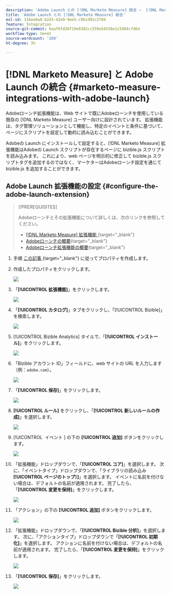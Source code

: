 ```yaml
---
description: 'Adobe Launch との [!DNL Marketo Measure] 統合 –  [!DNL Marketo Measure]'
title: 'Adobe Launch との [!DNL Marketo Measure] 統合'
exl-id: 316ee8a8-b2d3-42e9-9ee5-c9b1d91c2769
feature: Integration
source-git-commit: 6aaf6fd26f19e9382cc559e54558e1c5d84cfd6d
workflow-type: tm+mt
source-wordcount: '269'
ht-degree: 3%

---
```


# [!DNL Marketo Measure] と Adobe Launch の統合 {#marketo-measure-integrations-with-adobe-launch}

Adobeローンチ拡張機能は、Web サイトで既にAdobeローンチを使用している既存の [!DNL Marketo Measure] ユーザー向けに設計されています。 拡張機能は、タグ管理ソリューションとして機能し、特定のイベントと条件に基づいて、ページにスクリプトを設定して動的に読み込むことができます。

Adobeの Launch にインストールして設定すると、[!DNL Marketo Measure] 拡張機能はAdobeの Launch スクリプトが存在するページに bizible.js スクリプトを読み込みます。 これにより、web ページを明示的に修正して bizible.js スクリプトタグを追加するのではなく、マーケターはAdobeローンチ設定を通じて bizible.js を追加することができます。

## Adobe Launch 拡張機能の設定 {#configure-the-adobe-launch-extension}

>[!PREREQUISITES]
>
>Adobeローンチとその拡張機能について詳しくは、次のリンクを参照してください。
>
>* [[!DNL Marketo Measure]  拡張機能 &#x200B;](https://experienceleague.adobe.com/docs/experience-platform/destinations/catalog/email/bizible.html?lang=ja#catalog){target="_blank"}
>* [Adobeローンチの概要 &#x200B;](https://experienceleague.adobe.com/docs/platform-learn/implement-in-websites/overview.html?lang=ja){target="_blank"}
>* [Adobeローンチ拡張機能の概要 &#x200B;](https://experienceleague.adobe.com/docs/experience-platform/tags/extension-dev/overview.html?lang=ja){target="_blank"}

1. 手順 [&#x200B; この記事 &#x200B;](https://experienceleague.adobe.com/docs/platform-learn/implement-in-websites/configure-tags/create-a-property.html?lang=ja#go-to-the-data-collection-interface){target="_blank"} に従ってプロパティを作成します。

1. 作成したプロパティをクリックします。

   ![](assets/marketo-measure-integrations-with-adobe-launch-1.png)

1. 「**[!UICONTROL 拡張機能]**」をクリックします。

   ![](assets/marketo-measure-integrations-with-adobe-launch-2.png)

1. 「**[!UICONTROL カタログ]**」タブをクリックし、「[!UICONTROL Bizible]」を検索します。

   ![](assets/marketo-measure-integrations-with-adobe-launch-3.png)

1. [!UICONTROL Bizible Analytics] タイルで、「**[!UICONTROL インストール]**」をクリックします。

   ![](assets/marketo-measure-integrations-with-adobe-launch-4.png)

1. 「Bizible アカウント ID」フィールドに、web サイトの URL を入力します（例：`adobe.com`）。

   ![](assets/marketo-measure-integrations-with-adobe-launch-5.png)

1. 「**[!UICONTROL 保存]**」をクリックします。

   ![](assets/marketo-measure-integrations-with-adobe-launch-6.png)

1. **[!UICONTROL ルール]** をクリックし、「**[!UICONTROL 新しいルールの作成]**」を選択します。

   ![](assets/marketo-measure-integrations-with-adobe-launch-7.png)

1. [!UICONTROL &#x200B; イベント &#x200B;] の下の **[!UICONTROL 追加]** ボタンをクリックします。

   ![](assets/marketo-measure-integrations-with-adobe-launch-8.png)

1. 「拡張機能」ドロップダウンで、「**[!UICONTROL コア]**」を選択します。 次に、「イベントタイプ」ドロップダウンで、「ライブラリの読み込み **[!UICONTROL ページのトップ）]**」を選択します。 イベントに名前を付けない場合は、デフォルトの名前が適用されます。 完了したら、「**[!UICONTROL 変更を保持]**」をクリックします。

   ![](assets/marketo-measure-integrations-with-adobe-launch-9.png)

1. 「アクション」の下の **[!UICONTROL 追加]** ボタンをクリックします。

   ![](assets/marketo-measure-integrations-with-adobe-launch-10.png)

1. 「拡張機能」ドロップダウンで、「**[!UICONTROL Bizible 分析]**」を選択します。 次に、「アクションタイプ」ドロップダウンで「**[!UICONTROL 初期化]**」を選択します。 アクションに名前を付けない場合は、デフォルトの名前が適用されます。 完了したら、「**[!UICONTROL 変更を保持]**」をクリックします。

   ![](assets/marketo-measure-integrations-with-adobe-launch-11.png)

1. 「**[!UICONTROL 保存]**」をクリックします。

   ![](assets/marketo-measure-integrations-with-adobe-launch-12.png)

